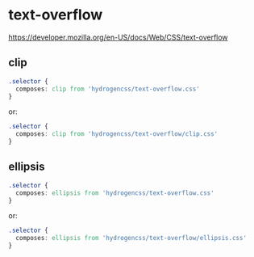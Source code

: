 # text-overflow

https://developer.mozilla.org/en-US/docs/Web/CSS/text-overflow

## clip
```css
.selector {
  composes: clip from 'hydrogencss/text-overflow.css'
}
```

or:
```css
.selector {
  composes: clip from 'hydrogencss/text-overflow/clip.css'
}
```

## ellipsis
```css
.selector {
  composes: ellipsis from 'hydrogencss/text-overflow.css'
}
```

or:
```css
.selector {
  composes: ellipsis from 'hydrogencss/text-overflow/ellipsis.css'
}
```

